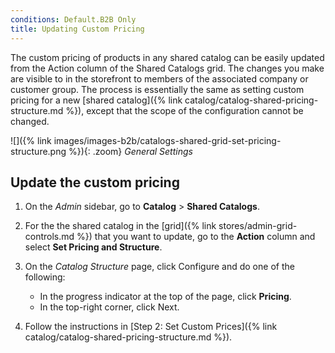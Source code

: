 ```yaml
---
conditions: Default.B2B Only
title: Updating Custom Pricing
---
```


The custom pricing of products in any shared catalog can be easily updated from the Action column of the Shared Catalogs grid. The changes you make are visible to in the storefront to members of the associated company or customer group. The process is essentially the same as setting custom pricing for a new [shared catalog]({% link catalog/catalog-shared-pricing-structure.md %}), except that the scope of the configuration cannot be changed.

![]({% link images/images-b2b/catalogs-shared-grid-set-pricing-structure.png %}){: .zoom}
_General Settings_

## Update the custom pricing

1. On the _Admin_ sidebar, go to **Catalog** > **Shared Catalogs**.

1. For the the shared catalog in the [grid]({% link stores/admin-grid-controls.md %}) that you want to update, go to the **Action** column and select **Set Pricing and Structure**.

1. On the _Catalog Structure_ page, click <span class="btn">Configure</span> and do one of the following:

    - In the progress indicator at the top of the page, click **Pricing**.
    - In the top-right corner, click <span class="btn">Next</span>.

1. Follow the instructions in [Step 2: Set Custom Prices]({% link catalog/catalog-shared-pricing-structure.md %}).
